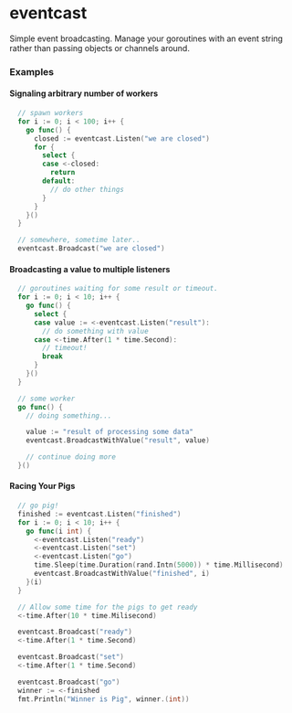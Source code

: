 # eventcast

Simple event broadcasting. Manage your goroutines with an event string rather
than passing objects or channels around.

### Examples

#### Signaling arbitrary number of workers

```go
  // spawn workers
  for i := 0; i < 100; i++ {
    go func() {
      closed := eventcast.Listen("we are closed")
      for {
        select {
        case <-closed:
          return
        default:
          // do other things
        }
      }
    }()
  }

  // somewhere, sometime later..
  eventcast.Broadcast("we are closed")
```

#### Broadcasting a value to multiple listeners

```go
  // goroutines waiting for some result or timeout.
  for i := 0; i < 10; i++ {
    go func() {
      select {
      case value := <-eventcast.Listen("result"):
        // do something with value
      case <-time.After(1 * time.Second):
        // timeout!
        break
      }
    }()
  }

  // some worker
  go func() {
    // doing something...

    value := "result of processing some data"
    eventcast.BroadcastWithValue("result", value)

    // continue doing more
  }()
```

#### Racing Your Pigs

```go
  // go pig!
  finished := eventcast.Listen("finished")
  for i := 0; i < 10; i++ {
    go func(i int) {
      <-eventcast.Listen("ready")
      <-eventcast.Listen("set")
      <-eventcast.Listen("go")
      time.Sleep(time.Duration(rand.Intn(5000)) * time.Millisecond)
      eventcast.BroadcastWithValue("finished", i)
    }(i)
  }

  // Allow some time for the pigs to get ready
  <-time.After(10 * time.Milisecond)

  eventcast.Broadcast("ready")
  <-time.After(1 * time.Second)

  eventcast.Broadcast("set")
  <-time.After(1 * time.Second)

  eventcast.Broadcast("go")
  winner := <-finished
  fmt.Println("Winner is Pig", winner.(int))
```

